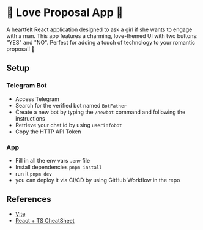 # 💖 Love Proposal App 💖

A heartfelt React application designed to ask a girl if she wants to engage with a man. This app features a charming, love-themed UI with two buttons: "YES" and "NO". Perfect for adding a touch of technology to your romantic proposal! 🌹

## Setup

### Telegram Bot

- Access Telegram
- Search for the verified bot named `BotFather`
- Create a new bot by typing the `/newbot` command and following the instructions
- Retrieve your chat id by using `userinfobot`
- Copy the HTTP API Token

### App

- Fill in all the env vars `.env` file
- Install dependencies `pnpm install`
- run it `pnpm dev`
- you can deploy it via CI/CD by using GitHub Workflow in the repo

## References

- [Vite](https://vitejs.dev/)
- [React + TS CheatSheet](https://react-typescript-cheatsheet.netlify.app/)
